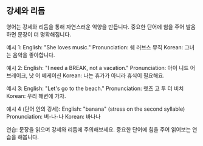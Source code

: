 ## 강세와 리듬

영어는 강세와 리듬을 통해 자연스러운 억양을 만듭니다. 중요한 단어에 힘을 주어 발음하면 문장이 더 명확해집니다.

예시 1:
English: "She loves music."
Pronunciation: 쉐 러브스 뮤직
Korean: 그녀는 음악을 좋아합니다.

예시 2:
English: "I need a BREAK, not a vacation."
Pronunciation: 아이 니드 어 브레이크, 낫 어 베케이션
Korean: 나는 휴가가 아니라 휴식이 필요해요.

예시 3:
English: "Let's go to the beach."
Pronunciation: 렛츠 고 투 더 비치
Korean: 우리 해변에 가자.

예시 4 (단어 안의 강세):
English: "banana" (stress on the second syllable)
Pronunciation: 버-나-나
Korean: 바나나

연습:
문장을 읽으며 강세와 리듬에 주의해보세요. 중요한 단어에 힘을 주어 읽어보는 연습을 해봅니다.